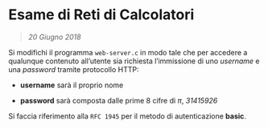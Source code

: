 # Esame di Reti di Calcolatori

> _20 Giugno 2018_

Si modifichi il programma `web-server.c` in modo tale che per accedere a qualunque contenuto all’utente sia richiesta l’immissione di uno _username_ e una _password_ tramite protocollo HTTP:

- __username__ sarà il proprio nome

- __password__ sarà composta dalle prime 8 cifre di $\pi$, _31415926_

Si faccia riferimento alla `RFC 1945` per il metodo di autenticazione __basic__.
